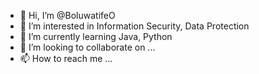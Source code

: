 - 👋 Hi, I’m @BoluwatifeO
- 👀 I’m interested in Information Security, Data Protection
- 🌱 I’m currently learning Java, Python
- 💞️ I’m looking to collaborate on ...
- 📫 How to reach me ...

<!---
BoluwatifeO/BoluwatifeO is a ✨ special ✨ repository because its `README.md` (this file) appears on your GitHub profile.
You can click the Preview link to take a look at your changes.
--->
